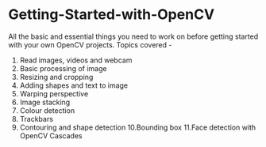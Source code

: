 # Getting-Started-with-OpenCV
All the basic and essential things you need to work on before getting started with your own OpenCV projects.
Topics covered -
 1. Read images, videos and webcam
 2. Basic processing of image
 3. Resizing and cropping
 4. Adding shapes and text to image
 5. Warping perspective
 6. Image stacking
 7. Colour detection
 8. Trackbars
 9. Contouring and shape detection
 10.Bounding box
 11.Face detection with OpenCV Cascades
 
 
